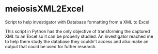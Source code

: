 # meiosisXML2Excel
Script to help investigator with Database formatting from a XML to Excel

This script in Python has the only objective of transforming the captured XML to an Excel so it can be properly studied.
An investigator reached me to help them study the database they couldn't access and also make an output that could be used for futher research.

